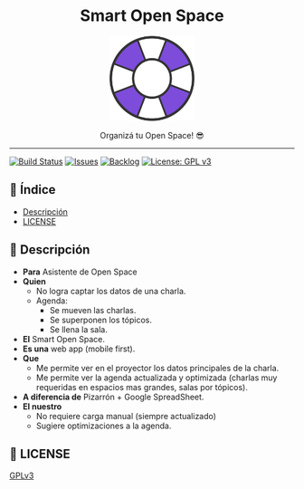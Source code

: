 <h1 align="center">
  Smart Open Space
</h1>
<p align="center">
  <img src="/other/logo.svg" width="150" height="150" />
</p>
<p align="center">
  Organizá tu Open Space! 😎
</p>

<hr />

[![Build Status][build-badge]][build]
[![Issues][issues-badge]][issues]
[![Backlog][backlog-badge]][backlog]
[![License: GPL v3][license-badge]][license]

## 📖 Índice
- [Descripción](#-descripción)
- [LICENSE](#-license)

## 📓 Descripción
- **Para** Asistente de Open Space
- **Quien**
  - No logra captar los datos de una charla.
  - Agenda:
    - Se mueven las charlas.
    - Se superponen los tópicos.
    - Se llena la sala.
- **El** Smart Open Space.
- **Es una** web app (mobile first).
- **Que**
  - Me permite ver en el proyector los datos principales de la charla.
  - Me permite ver la agenda actualizada y optimizada (charlas muy requeridas en espacios mas grandes, salas por tópicos).
- **A diferencia de** Pizarrón + Google SpreadSheet.
- **El nuestro**
  - No requiere carga manual (siempre actualizado)
  - Sugiere optimizaciones a la agenda.

## 👮 LICENSE
[GPLv3](LICENSE)

[backlog-badge]: https://img.shields.io/badge/trello-backlog-blue?style=flat-square&logo=trello
[backlog]: https://trello.com/b/A3IsSe1r/smartopenspace
[build-badge]: https://img.shields.io/travis/AugustoConti/smart-open-space?logo=travis&style=flat-square
[build]: https://travis-ci.org/AugustoConti/smart-open-space
[issues-badge]: https://img.shields.io/github/issues-raw/AugustoConti/smart-open-space?style=flat-square
[issues]: https://github.com/AugustoConti/smart-open-space/issues
[license-badge]: https://img.shields.io/github/license/AugustoConti/smart-open-space?style=flat-square
[license]: LICENSE
